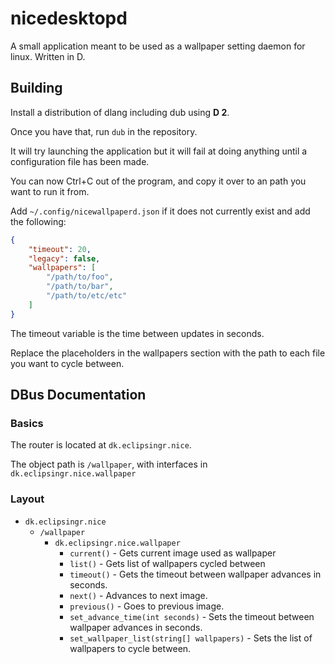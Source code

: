 # nicedesktopd
A small application meant to be used as a wallpaper setting daemon for linux. Written in D.

## Building
Install a distribution of dlang including dub using **D 2**.

Once you have that, run `dub` in the repository.

It will try launching the application but it will fail at doing anything until a configuration file has been made.

You can now Ctrl+C out of the program, and copy it over to an path you want to run it from.

Add `~/.config/nicewallpaperd.json` if it does not currently exist and add the following:

```json
{
    "timeout": 20,
	"legacy": false,
    "wallpapers": [
        "/path/to/foo",
        "/path/to/bar",
        "/path/to/etc/etc"
    ]
}
```

The timeout variable is the time between updates in seconds.

Replace the placeholders in the wallpapers section with the path to each file you want to cycle between.

## DBus Documentation

### Basics
The router is located at `dk.eclipsingr.nice`.

The object path is `/wallpaper`, with interfaces in `dk.eclipsingr.nice.wallpaper`

### Layout
* `dk.eclipsingr.nice`
    * `/wallpaper`
        * `dk.eclipsingr.nice.wallpaper`
            * `current()` - Gets current image used as wallpaper
            * `list()` - Gets list of wallpapers cycled between
            * `timeout()` - Gets the timeout between wallpaper advances in seconds.
            * `next()` - Advances to next image.
            * `previous()` - Goes to previous image.
            * `set_advance_time(int seconds)` - Sets the timeout between wallpaper advances in seconds.
            * `set_wallpaper_list(string[] wallpapers)` - Sets the list of wallpapers to cycle between.
